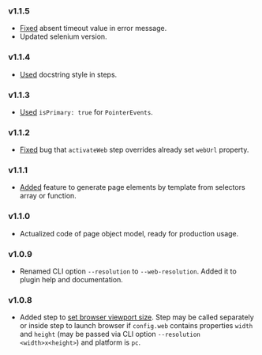 ### v1.1.5

- [Fixed](https://github.com/glacejs/glace-web/commit/089ae9d4d6a25d8f86e4153177b9de19f2c47011) absent timeout value in error message.
- Updated selenium version.

### v1.1.4

- [Used](https://github.com/glacejs/glace-web/commit/58f0f720062d5c8c72cf11b189544a8acda34f0d) docstring style in steps.

### v1.1.3

- [Used](https://github.com/glacejs/glace-web/commit/54b69fb528a2d954bed9467ce9a2e7fe6cfa0ff3) `isPrimary: true` for `PointerEvents`.

### v1.1.2

- [Fixed](https://github.com/glacejs/glace-web/commit/02a6368554ded6e2ab9603fefcdeac5629518a61) bug that `activateWeb` step overrides already set `webUrl` property.

### v1.1.1

- [Added](https://github.com/glacejs/glace-web/commit/0f3f458d9275066e53efa234c4ff65cd69c09c72) feature to generate page elements by template from selectors array or function.

### v1.1.0

- Actualized code of page object model, ready for production usage.

### v1.0.9

- Renamed CLI option `--resolution` to `--web-resolution`. Added it to plugin help
and documentation.

### v1.0.8

- Added step to [set browser viewport size](BrowserSteps.html#setViewport__anchor).
Step may be called separately or inside step to launch browser if `config.web`
contains properties `width` and `height` (may be passed via CLI option
`--resolution <width>x<height>`) and platform is `pc`.
